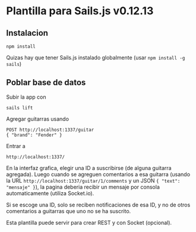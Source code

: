 # Plantilla para Sails.js v0.12.13

## Instalacion

```
npm install
```

Quizas hay que tener Sails.js instalado globalmente (usar `npm install -g sails`)

## Poblar base de datos

Subir la app con

```
sails lift
```

Agregar guitarras usando

```
POST http://localhost:1337/guitar
{ "brand": "Fender" }
```

Entrar a 

```
http://localhost:1337/
```
	
En la interfaz grafica, elegir una ID a suscribirse (de alguna guitarra agregada). Luego cuando se agreguen comentarios a esa guitarra (usando la URL `http://localhost:1337/guitar/1/comments` y un JSON `{ "text": "mensaje" }`), la pagina deberia recibir un mensaje por consola automaticamente (utiliza Socket.io).

Si se escoge una ID, solo se reciben notificaciones de esa ID, y no de otros comentarios a guitarras que uno no se ha suscrito.

Esta plantilla puede servir para crear REST y con Socket (opcional).
